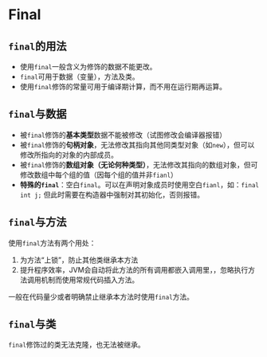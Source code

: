# Final

## `final`的用法
- 使用`final`一般含义为修饰的数据不能更改。
- `final`可用于数据（变量），方法及类。
- 使用`final`修饰的常量可用于编译期计算，而不用在运行期再运算。

## `final`与数据
- 被`final`修饰的**基本类型**数据不能被修改（试图修改会编译器报错）
- 被`final`修饰的**句柄对象**，无法修改其指向其他同类型对象（如`new`），但可以修改所指向的对象的内部成员。
- 被`final`修饰的**数组对象（无论何种类型）**，无法修改其指向的数组对象，但可修改数组中每个组的值（因每个组的值并非`fianl`）
- **特殊的`final`**：空白`final`。可以在声明对象成员时使用空白`fianl`，如：`final int j;` 但此时需要在构造器中强制对其初始化，否则报错。

## `final`与方法
使用`final`方法有两个用处：
1. 为方法“上锁”，防止其他类继承本方法
2. 提升程序效率，JVM会自动将此方法的所有调用都嵌入调用里，，忽略执行方法调用机制而使用常规代码插入方法。

一般在代码量少或者明确禁止继承本方法时使用`final`方法。

## `final`与类
`final`修饰过的类无法克隆，也无法被继承。
